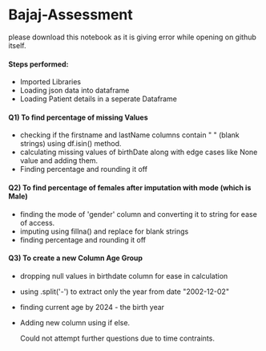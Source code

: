 # Bajaj-Assessment
please download this notebook as it is giving error while opening on github itself.

#### Steps performed:
- Imported Libraries
- Loading json data into dataframe
- Loading Patient details in a seperate Dataframe
#### Q1) To find percentage of missing Values
- checking if the firstname and lastName columns contain " " (blank strings) using df.isin() method.
- calculating missing values of birthDate along with edge cases like None value and adding them.
- Finding percentage and rounding it off
#### Q2) To find percentage of females after imputation with mode (which is Male)
- finding the mode of 'gender' column and converting it to string for ease of access.
- imputing using fillna() and replace for blank strings
- finding percentage and rounding it off
#### Q3) To create a new Column Age Group
- dropping null values in birthdate column for ease in calculation
- using .split('-') to extract only the year from date "2002-12-02"
- finding current age by 2024 - the birth year
- Adding new column using if else.


  Could not attempt further questions due to time contraints. 
